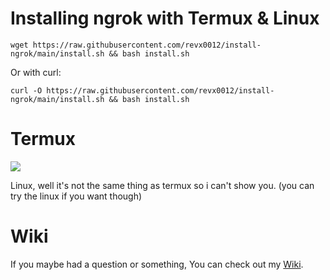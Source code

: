 # Installing ngrok with Termux & Linux

```wget https://raw.githubusercontent.com/revx0012/install-ngrok/main/install.sh && bash install.sh```

Or with curl:

```curl -O https://raw.githubusercontent.com/revx0012/install-ngrok/main/install.sh && bash install.sh```

# Termux
![](termux.png)

Linux, well it's not the same thing as termux so i can't show you.
(you can try the linux if you want though)


# Wiki

If you maybe had a question or something, You can check out my [Wiki](https://github.com/revx0012/install-ngrok/wiki).
